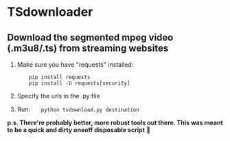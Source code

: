 # TSdownloader
## Download the segmented mpeg video (.m3u8/.ts) from streaming websites
1. Make sure you have "requests" installed:
```    
       pip install requests
       pip install -U requests[security] 
```

2. Specify the urls in the .py file

3. Run:
```    python tsdownload.py destination ```

  
__p.s. There're probably better, more robust tools out there. This was meant to be a quick and dirty oneoff disposable script__ 🐒
